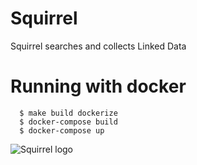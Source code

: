 # Squirrel
Squirrel searches and collects Linked Data

# Running with docker
```
  $ make build dockerize
  $ docker-compose build
  $ docker-compose up
```

![Squirrel logo](https://hobbitdata.informatik.uni-leipzig.de/squirrel/squirrel-logo.png)